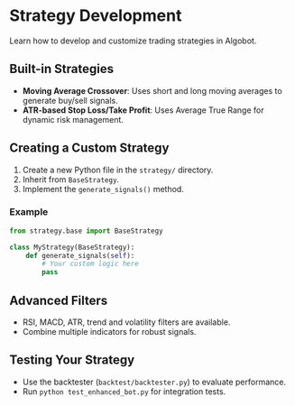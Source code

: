 # Strategy Development

Learn how to develop and customize trading strategies in Algobot.

## Built-in Strategies
- **Moving Average Crossover**: Uses short and long moving averages to generate buy/sell signals.
- **ATR-based Stop Loss/Take Profit**: Uses Average True Range for dynamic risk management.

## Creating a Custom Strategy
1. Create a new Python file in the `strategy/` directory.
2. Inherit from `BaseStrategy`.
3. Implement the `generate_signals()` method.

### Example
```python
from strategy.base import BaseStrategy

class MyStrategy(BaseStrategy):
    def generate_signals(self):
        # Your custom logic here
        pass
```

## Advanced Filters
- RSI, MACD, ATR, trend and volatility filters are available.
- Combine multiple indicators for robust signals.

## Testing Your Strategy
- Use the backtester (`backtest/backtester.py`) to evaluate performance.
- Run `python test_enhanced_bot.py` for integration tests. 
